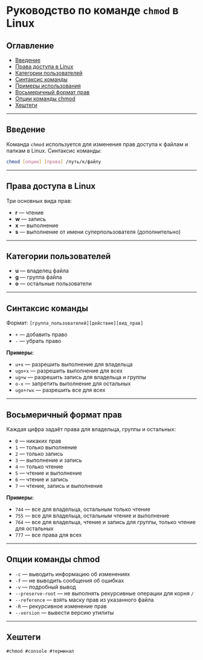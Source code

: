 # Руководство по команде `chmod` в Linux

## Оглавление

- [Введение](#введение)
- [Права доступа в Linux](#права-доступа-в-linux)
- [Категории пользователей](#категории-пользователей)
- [Синтаксис команды](#синтаксис-команды)
- [Примеры использования](#примеры-использования)
- [Восьмеричный формат прав](#восьмеричный-формат-прав)
- [Опции команды chmod](#опции-команды-chmod)
- [Хештеги](#хештеги)

---

## Введение

Команда `chmod` используется для изменения прав доступа к файлам и папкам в Linux. Синтаксис команды:

```bash
chmod [опции] [права] /путь/к/файлу
```

---

## Права доступа в Linux

Три основных вида прав:

- **r** — чтение
- **w** — запись
- **x** — выполнение
- **s** — выполнение от имени суперпользователя (дополнительно)

---

## Категории пользователей

- **u** — владелец файла
- **g** — группа файла
- **o** — остальные пользователи

---

## Синтаксис команды

Формат: `[группа_пользователей][действие][вид_прав]`

- `+` — добавить право
- `-` — убрать право

**Примеры:**

- `u+x` — разрешить выполнение для владельца
- `ugo+x` — разрешить выполнение для всех
- `ug+w` — разрешить запись для владельца и группы
- `o-x` — запретить выполнение для остальных
- `ugo+rwx` — разрешить все для всех

---

## Восьмеричный формат прав

Каждая цифра задаёт права для владельца, группы и остальных:

- `0` — никаких прав
- `1` — только выполнение
- `2` — только запись
- `3` — выполнение и запись
- `4` — только чтение
- `5` — чтение и выполнение
- `6` — чтение и запись
- `7` — чтение, запись и выполнение

**Примеры:**

- `744` — все для владельца, остальным только чтение
- `755` — все для владельца, остальным чтение и выполнение
- `764` — все для владельца, чтение и запись для группы, только чтение для остальных
- `777` — все права для всех

---

## Опции команды chmod

- `-c` — выводить информацию об изменениях
- `-f` — не выводить сообщения об ошибках
- `-v` — подробный вывод
- `--preserve-root` — не выполнять рекурсивные операции для корня `/`
- `--reference` — взять маску прав из указанного файла
- `-R` — рекурсивное изменение прав
- `--version` — вывести версию утилиты

---

## Хештеги

`#chmod #console #терминал`